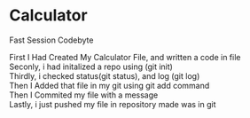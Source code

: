 # Calculator
Fast Session Codebyte<br>
>
>
>
>
First I Had Created My Calculator File, and written a code in file<br>
Seconly, i had initalized a repo using (git init)<br>
Thirdly, i checked status(git status), and log (git log)<br>
Then I Added that file in my git using git add command<br>
Then I Commited my file with a message<br>
Lastly, i just pushed my file in repository made was in git
